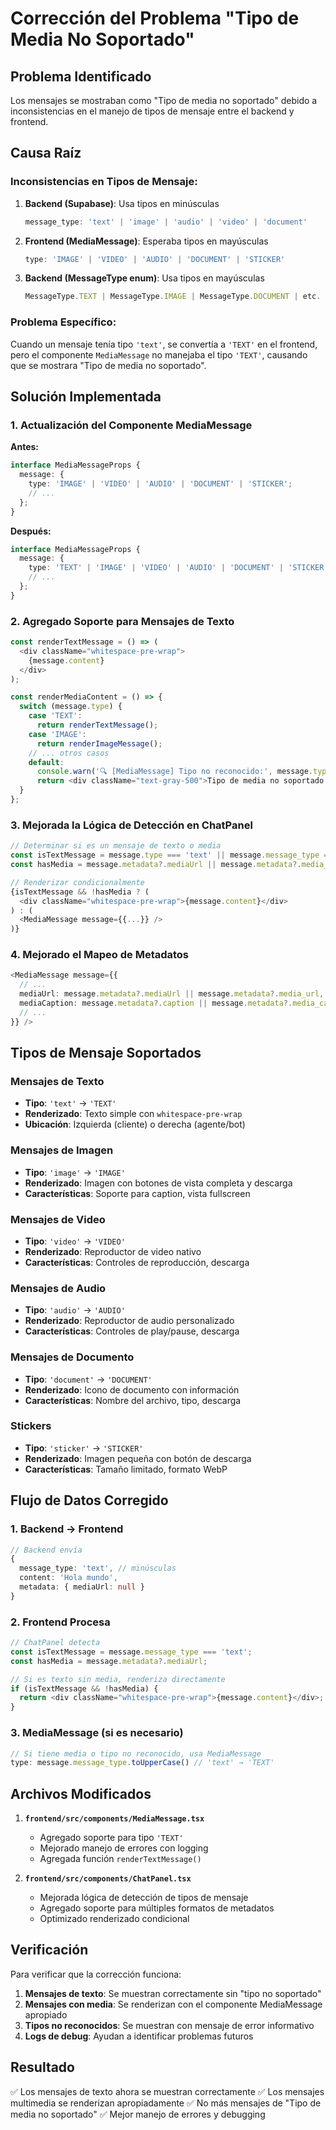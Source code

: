 # Corrección del Problema "Tipo de Media No Soportado"

## Problema Identificado

Los mensajes se mostraban como "Tipo de media no soportado" debido a inconsistencias en el manejo de tipos de mensaje entre el backend y frontend.

## Causa Raíz

### Inconsistencias en Tipos de Mensaje:

1. **Backend (Supabase)**: Usa tipos en minúsculas
   ```typescript
   message_type: 'text' | 'image' | 'audio' | 'video' | 'document'
   ```

2. **Frontend (MediaMessage)**: Esperaba tipos en mayúsculas
   ```typescript
   type: 'IMAGE' | 'VIDEO' | 'AUDIO' | 'DOCUMENT' | 'STICKER'
   ```

3. **Backend (MessageType enum)**: Usa tipos en mayúsculas
   ```typescript
   MessageType.TEXT | MessageType.IMAGE | MessageType.DOCUMENT | etc.
   ```

### Problema Específico:

Cuando un mensaje tenía tipo `'text'`, se convertía a `'TEXT'` en el frontend, pero el componente `MediaMessage` no manejaba el tipo `'TEXT'`, causando que se mostrara "Tipo de media no soportado".

## Solución Implementada

### 1. Actualización del Componente MediaMessage

**Antes:**
```typescript
interface MediaMessageProps {
  message: {
    type: 'IMAGE' | 'VIDEO' | 'AUDIO' | 'DOCUMENT' | 'STICKER';
    // ...
  };
}
```

**Después:**
```typescript
interface MediaMessageProps {
  message: {
    type: 'TEXT' | 'IMAGE' | 'VIDEO' | 'AUDIO' | 'DOCUMENT' | 'STICKER';
    // ...
  };
}
```

### 2. Agregado Soporte para Mensajes de Texto

```typescript
const renderTextMessage = () => (
  <div className="whitespace-pre-wrap">
    {message.content}
  </div>
);

const renderMediaContent = () => {
  switch (message.type) {
    case 'TEXT':
      return renderTextMessage();
    case 'IMAGE':
      return renderImageMessage();
    // ... otros casos
    default:
      console.warn('🔍 [MediaMessage] Tipo no reconocido:', message.type);
      return <div className="text-gray-500">Tipo de media no soportado: {message.type}</div>;
  }
};
```

### 3. Mejorada la Lógica de Detección en ChatPanel

```typescript
// Determinar si es un mensaje de texto o media
const isTextMessage = message.type === 'text' || message.message_type === 'text' || !message.type;
const hasMedia = message.metadata?.mediaUrl || message.metadata?.media_url;

// Renderizar condicionalmente
{isTextMessage && !hasMedia ? (
  <div className="whitespace-pre-wrap">{message.content}</div>
) : (
  <MediaMessage message={{...}} />
)}
```

### 4. Mejorado el Mapeo de Metadatos

```typescript
<MediaMessage message={{
  // ...
  mediaUrl: message.metadata?.mediaUrl || message.metadata?.media_url,
  mediaCaption: message.metadata?.caption || message.metadata?.media_caption,
  // ...
}} />
```

## Tipos de Mensaje Soportados

### Mensajes de Texto
- **Tipo**: `'text'` → `'TEXT'`
- **Renderizado**: Texto simple con `whitespace-pre-wrap`
- **Ubicación**: Izquierda (cliente) o derecha (agente/bot)

### Mensajes de Imagen
- **Tipo**: `'image'` → `'IMAGE'`
- **Renderizado**: Imagen con botones de vista completa y descarga
- **Características**: Soporte para caption, vista fullscreen

### Mensajes de Video
- **Tipo**: `'video'` → `'VIDEO'`
- **Renderizado**: Reproductor de video nativo
- **Características**: Controles de reproducción, descarga

### Mensajes de Audio
- **Tipo**: `'audio'` → `'AUDIO'`
- **Renderizado**: Reproductor de audio personalizado
- **Características**: Controles de play/pause, descarga

### Mensajes de Documento
- **Tipo**: `'document'` → `'DOCUMENT'`
- **Renderizado**: Icono de documento con información
- **Características**: Nombre del archivo, tipo, descarga

### Stickers
- **Tipo**: `'sticker'` → `'STICKER'`
- **Renderizado**: Imagen pequeña con botón de descarga
- **Características**: Tamaño limitado, formato WebP

## Flujo de Datos Corregido

### 1. Backend → Frontend
```typescript
// Backend envía
{
  message_type: 'text', // minúsculas
  content: 'Hola mundo',
  metadata: { mediaUrl: null }
}
```

### 2. Frontend Procesa
```typescript
// ChatPanel detecta
const isTextMessage = message.message_type === 'text';
const hasMedia = message.metadata?.mediaUrl;

// Si es texto sin media, renderiza directamente
if (isTextMessage && !hasMedia) {
  return <div className="whitespace-pre-wrap">{message.content}</div>;
}
```

### 3. MediaMessage (si es necesario)
```typescript
// Si tiene media o tipo no reconocido, usa MediaMessage
type: message.message_type.toUpperCase() // 'text' → 'TEXT'
```

## Archivos Modificados

1. **`frontend/src/components/MediaMessage.tsx`**
   - Agregado soporte para tipo `'TEXT'`
   - Mejorado manejo de errores con logging
   - Agregada función `renderTextMessage()`

2. **`frontend/src/components/ChatPanel.tsx`**
   - Mejorada lógica de detección de tipos de mensaje
   - Agregado soporte para múltiples formatos de metadatos
   - Optimizado renderizado condicional

## Verificación

Para verificar que la corrección funciona:

1. **Mensajes de texto**: Se muestran correctamente sin "tipo no soportado"
2. **Mensajes con media**: Se renderizan con el componente MediaMessage apropiado
3. **Tipos no reconocidos**: Se muestran con mensaje de error informativo
4. **Logs de debug**: Ayudan a identificar problemas futuros

## Resultado

✅ Los mensajes de texto ahora se muestran correctamente
✅ Los mensajes multimedia se renderizan apropiadamente
✅ No más mensajes de "Tipo de media no soportado"
✅ Mejor manejo de errores y debugging 